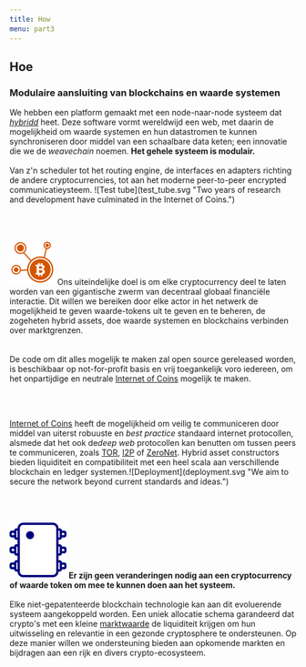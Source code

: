 ```yaml
---
title: How
menu: part3
---
```


## Hoe
### Modulaire aansluiting van blockchains en waarde systemen

<span class="column-left">
We hebben een platform gemaakt met een node-naar-node systeem dat <a href="https://github.com/internetofcoins/hybridd" target="_blank"><i>hybridd</i></a> heet. Deze software vormt wereldwijd een web, met daarin de mogelijkheid om waarde systemen en hun datastromen te kunnen synchroniseren door middel van een schaalbare data keten; een innovatie die we de <i>weavechain</i> noemen. <b>Het gehele systeem is modulair.</b><br><br> Van z'n scheduler tot het routing engine, de interfaces en adapters richting de andere cryptocurrencies, tot aan het moderne peer-to-peer encrypted communicatieysteem.
</span><span class="column-right small" style="height: 12em;">![Test tube](test_tube.svg "Two years of research and development have culminated in the Internet of Coins.")</span>

<br><br>

<span class="column-left small" style="height: 15em;">![Bitcoin network](bitcoin_network.svg "We have taken the solid development and resilience of Bitcoin as an example.")</span><span class="column-right">
Ons uiteindelijke doel is om elke cryptocurrency deel te laten worden van een gigantische zwerm van decentraal globaal financiële interactie. Dit willen we bereiken door elke actor in het netwerk de mogelijkheid te geven waarde-tokens uit te geven en te beheren, de zogeheten hybrid assets, doe waarde systemen en blockchains verbinden over marktgrenzen.<br><br><br> De code om dit alles mogelijk te maken zal open source gereleased worden, is beschikbaar op not-for-profit basis en vrij toegankelijk voro iedereen, om het onpartijdige en neutrale <a href="https://internetofcoins.org" target="_blank">Internet of Coins</a> mogelijk te maken.

<br><br>

<span class="column-left">
<a href="https://internetofcoins.org" target="_blank">Internet of Coins</a> heeft de mogelijkheid om veilig te communiceren door middel van uiterst robuuste en <i>best practice</i> standaard internet protocollen, alsmede dat het ook de<i>deep web</i> protocollen kan benutten om tussen peers te communiceren, zoals <a href="https://www.torproject.org/" target="_blank">TOR</a>, <a href="https://geti2p.net/" target="_blank">I2P</a> of <a href="https://zeronet.io/" target="_blank">ZeroNet</a>. Hybrid asset constructors bieden liquiditeit en compatibiliteit met een heel scala aan verschillende blockchain en ledger systemen.</span><span class="column-right small" style="height: 9em;">![Deployment](deployment.svg "We aim to secure the network beyond current standards and ideas.")</span>

<br><br>

<span class="column-left small" style="height: 10em;">![Integrated circuit](integrated_circuit.svg "Everyone is free to connect to Internet of Coins hybrid nodes.")</span><span class="column-right">
<b>Er zijn geen veranderingen nodig aan een cryptocurrency of waarde token om mee te kunnen doen aan het systeem.</b><br><br>Elke niet-gepatenteerde blockchain technologie kan aan dit evoluerende systeem aangekoppeld worden. Een uniek allocatie schema garandeerd dat crypto's met een kleine <a href="http://coinmarketcap.com/" target="_blank">marktwaarde</a> de liquiditeit krijgen om hun uitwisseling en relevantie in een gezonde cryptosphere te ondersteunen. Op deze manier willen we ondersteuning bieden aan opkomende markten en bijdragen aan een rijk en divers crypto-ecosysteem.
